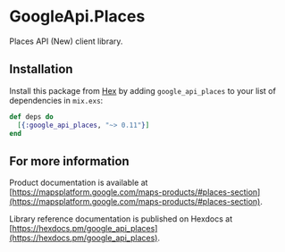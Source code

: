 # GoogleApi.Places

Places API (New) client library.



## Installation

Install this package from [Hex](https://hex.pm) by adding
`google_api_places` to your list of dependencies in `mix.exs`:

```elixir
def deps do
  [{:google_api_places, "~> 0.11"}]
end
```

## For more information

Product documentation is available at [https://mapsplatform.google.com/maps-products/#places-section](https://mapsplatform.google.com/maps-products/#places-section).

Library reference documentation is published on Hexdocs at
[https://hexdocs.pm/google_api_places](https://hexdocs.pm/google_api_places).
